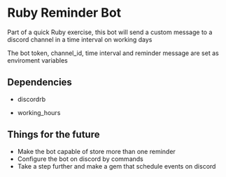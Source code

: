 # Ruby Reminder Bot
[ my badge ]: https://img.shields.io/github/stars/julianfere/bot-reminder-ruby?color=yellow&style=for-the-badge

Part of a quick Ruby exercise, this bot will send a custom message to a discord channel in a time interval on working days


The bot token, channel_id, time interval and reminder message are set as enviroment variables

## Dependencies

- discordrb

- working_hours


## Things for the future

- Make the bot capable of store more than one reminder
- Configure the bot on discord by commands
- Take a step further and make a gem that schedule events on discord

